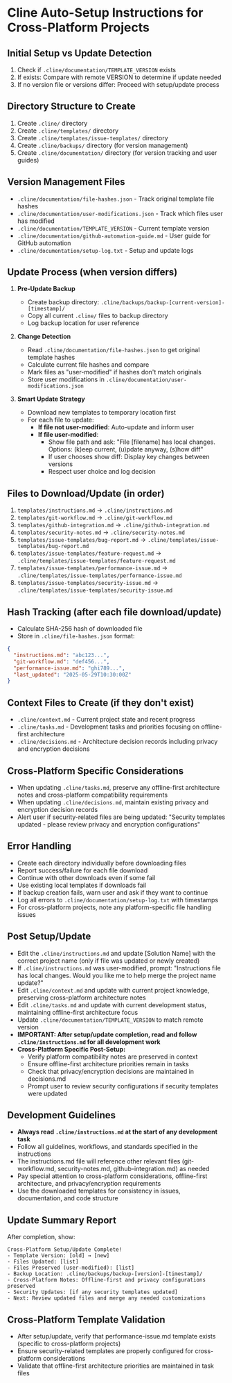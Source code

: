 # Cline Auto-Setup Instructions for Cross-Platform Projects

## Initial Setup vs Update Detection
1. Check if `.cline/documentation/TEMPLATE_VERSION` exists
2. If exists: Compare with remote VERSION to determine if update needed
3. If no version file or versions differ: Proceed with setup/update process

## Directory Structure to Create
1. Create `.cline/` directory
2. Create `.cline/templates/` directory  
3. Create `.cline/templates/issue-templates/` directory
4. Create `.cline/backups/` directory (for version management)
5. Create `.cline/documentation/` directory (for version tracking and user guides)

## Version Management Files
- `.cline/documentation/file-hashes.json` - Track original template file hashes
- `.cline/documentation/user-modifications.json` - Track which files user has modified
- `.cline/documentation/TEMPLATE_VERSION` - Current template version
- `.cline/documentation/github-automation-guide.md` - User guide for GitHub automation
- `.cline/documentation/setup-log.txt` - Setup and update logs

## Update Process (when version differs)
1. **Pre-Update Backup**
   - Create backup directory: `.cline/backups/backup-[current-version]-[timestamp]/`
   - Copy all current `.cline/` files to backup directory
   - Log backup location for user reference

2. **Change Detection**
   - Read `.cline/documentation/file-hashes.json` to get original template hashes
   - Calculate current file hashes and compare
   - Mark files as "user-modified" if hashes don't match originals
   - Store user modifications in `.cline/documentation/user-modifications.json`

3. **Smart Update Strategy**
   - Download new templates to temporary location first
   - For each file to update:
     - **If file not user-modified**: Auto-update and inform user
     - **If file user-modified**: 
       - Show file path and ask: "File [filename] has local changes. Options: (k)eep current, (u)pdate anyway, (s)how diff"
       - If user chooses show diff: Display key changes between versions
       - Respect user choice and log decision

## Files to Download/Update (in order)
1. `templates/instructions.md` → `.cline/instructions.md`
2. `templates/git-workflow.md` → `.cline/git-workflow.md`
3. `templates/github-integration.md` → `.cline/github-integration.md`
4. `templates/security-notes.md` → `.cline/security-notes.md`
5. `templates/issue-templates/bug-report.md` → `.cline/templates/issue-templates/bug-report.md`
6. `templates/issue-templates/feature-request.md` → `.cline/templates/issue-templates/feature-request.md`
7. `templates/issue-templates/performance-issue.md` → `.cline/templates/issue-templates/performance-issue.md`
8. `templates/issue-templates/security-issue.md` → `.cline/templates/issue-templates/security-issue.md`

## Hash Tracking (after each file download/update)
- Calculate SHA-256 hash of downloaded file
- Store in `.cline/file-hashes.json` format:
```json
{
  "instructions.md": "abc123...",
  "git-workflow.md": "def456...",
  "performance-issue.md": "ghi789...",
  "last_updated": "2025-05-29T10:30:00Z"
}
```

## Context Files to Create (if they don't exist)
- `.cline/context.md` - Current project state and recent progress
- `.cline/tasks.md` - Development tasks and priorities focusing on offline-first architecture
- `.cline/decisions.md` - Architecture decision records including privacy and encryption decisions

## Cross-Platform Specific Considerations
- When updating `.cline/tasks.md`, preserve any offline-first architecture notes and cross-platform compatibility requirements
- When updating `.cline/decisions.md`, maintain existing privacy and encryption decision records
- Alert user if security-related files are being updated: "Security templates updated - please review privacy and encryption configurations"

## Error Handling
- Create each directory individually before downloading files
- Report success/failure for each file download
- Continue with other downloads even if some fail
- Use existing local templates if downloads fail
- If backup creation fails, warn user and ask if they want to continue
- Log all errors to `.cline/documentation/setup-log.txt` with timestamps
- For cross-platform projects, note any platform-specific file handling issues

## Post Setup/Update
- Edit the `.cline/instructions.md` and update [Solution Name] with the correct project name (only if file was updated or newly created)
- If `.cline/instructions.md` was user-modified, prompt: "Instructions file has local changes. Would you like me to help merge the project name update?"
- Edit `.cline/context.md` and update with current project knowledge, preserving cross-platform architecture notes
- Edit `.cline/tasks.md` and update with current development status, maintaining offline-first architecture focus
- Update `.cline/documentation/TEMPLATE_VERSION` to match remote version
- **IMPORTANT: After setup/update completion, read and follow `.cline/instructions.md` for all development work**
- **Cross-Platform Specific Post-Setup:**
  - Verify platform compatibility notes are preserved in context
  - Ensure offline-first architecture priorities remain in tasks
  - Check that privacy/encryption decisions are maintained in decisions.md
  - Prompt user to review security configurations if security templates were updated

## Development Guidelines
- **Always read `.cline/instructions.md` at the start of any development task**
- Follow all guidelines, workflows, and standards specified in the instructions
- The instructions.md file will reference other relevant files (git-workflow.md, security-notes.md, github-integration.md) as needed
- Pay special attention to cross-platform considerations, offline-first architecture, and privacy/encryption requirements
- Use the downloaded templates for consistency in issues, documentation, and code structure

## Update Summary Report
After completion, show:
```
Cross-Platform Setup/Update Complete!
- Template Version: [old] → [new]
- Files Updated: [list]
- Files Preserved (user-modified): [list]  
- Backup Location: .cline/backups/backup-[version]-[timestamp]/
- Cross-Platform Notes: Offline-first and privacy configurations preserved
- Security Updates: [if any security templates updated]
- Next: Review updated files and merge any needed customizations
```

## Cross-Platform Template Validation
- After setup/update, verify that performance-issue.md template exists (specific to cross-platform projects)
- Ensure security-related templates are properly configured for cross-platform considerations
- Validate that offline-first architecture priorities are maintained in task files